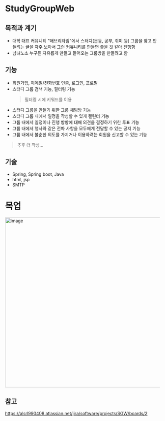 # StudyGroupWeb

## 목적과 계기 
- 대학 대표 커뮤니티 "애브리타임"에서 스터디(운동, 공부, 취미 등) 그룹을 찾고 만들려는 글을 자주 보아서 그런 커뮤니티를 만들면 좋을 것 같아 진행함
- 남녀노소 누구든 자유롭게 만들고 들어오는 그룹방을 만들려고 함

## 기능
- 회원가입, 이메일/전화번호 인증, 로그인, 프로필
- 스터디 그룹 검색 기능, 필터링 기능 
  > 필터링 시에 키워드를 이용
- 스터디 그룹을 만들기 위한 그룹 채팅방 기능
- 스터디 그룹 내에서 일정을 작성할 수 있게 캘린터 기능 
- 그룹 내에서 일정이나 진행 방향에 대해 의견을 결정하기 위한 투표 기능
- 그룹 내에서 행사와 같은 전파 사항을 모두에게 전달할 수 있는 공지 기능 
- 그룹 내에서 불순한 의도를 가지거나 이용하려는 회원을 신고할 수 있는 기능 

> 추후 더 작성... 


## 기술 
- Spring, Spring boot, Java 
- html, jsp 
- SMTP 

# 목업
<img width="552" alt="image" src="https://github.com/Mingi990408/StudyGroupWeb/assets/94788636/bc732110-3a17-4dd7-b9d5-7e094cc44fbf">


## 참고 
https://alsrl990408.atlassian.net/jira/software/projects/SGW/boards/2
